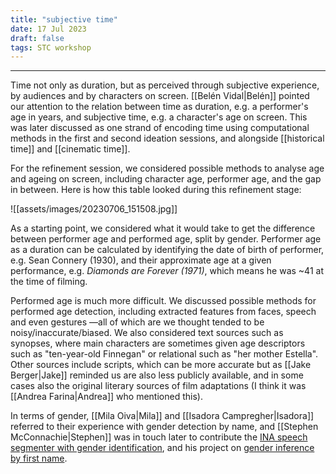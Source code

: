 ```yaml
---
title: "subjective time"
date: 17 Jul 2023
draft: false
tags: STC workshop
---
```

---

Time not only as duration, but as perceived through subjective experience, by audiences and by characters on screen. [[Belén Vidal|Belén]] pointed our attention to the relation between time as duration, e.g. a performer's age in years, and subjective time, e.g. a character's age on screen. This was later discussed as one strand of encoding time using computational methods in the first and second ideation sessions, and alongside [[historical time]] and [[cinematic time]].

For the refinement session, we considered possible methods to analyse age and ageing on screen, including character age, performer age, and the gap in between. Here is how this table looked during this refinement stage:

![[assets/images/20230706_151508.jpg]]

As a starting point, we considered what it would take to get the difference between performer age and performed age, split by gender. Performer age as a duration can be calculated by identifying the date of birth of performer, e.g. Sean Connery (1930), and their approximate age at a given performance, e.g. _Diamonds are Forever (1971)_, which means he was ~41 at the time of filming.

Performed age is much more difficult. We discussed possible methods for performed age detection, including extracted features from faces, speech and even gestures ―all of which are we thought tended to be noisy/inaccurate/biased. We also considered text sources such as synopses, where main characters are sometimes given age descriptors such as "ten-year-old Finnegan" or relational such as "her mother Estella". Other sources include scripts, which can be more accurate but as [[Jake Berger|Jake]] reminded us are also less publicly available, and in some cases also the original literary sources of film adaptations (I think it was [[Andrea Farina|Andrea]] who mentioned this).

In terms of gender, [[Mila Oiva|Mila]] and [[Isadora Campregher|Isadora]] referred to their experience with gender detection by name, and [[Stephen McConnachie|Stephen]] was in touch later to contribute the [INA speech segmenter with gender identification](https://github.com/ina-foss/inaSpeechSegmenter), and his project on [gender inference by first name](https://www.nesta.org.uk/blog/women-in-film-what-does-the-data-say/).